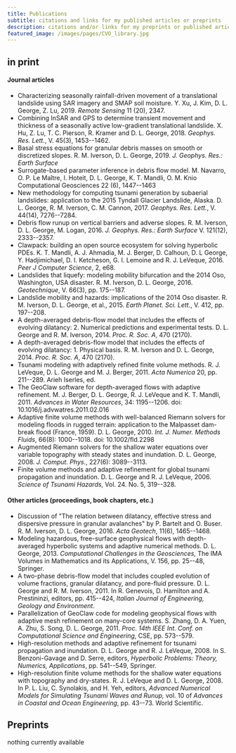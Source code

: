```yaml
---
title: Publications
subtitle: citations and links for my published articles or preprints
description: citations and/or links for my preprints or published articles
featured_image: /images/pages/CVO_library.jpg
---
```


## in print

#### Journal articles
* Characterizing seasonally rainfall-driven movement of a translational landslide using SAR imagery and SMAP soil moisture. Y. Xu, J. Kim, D. L. George, Z. Lu, 2019. *Remote Sensing* 11 (20), 2347.
* Combining InSAR and GPS to determine transient movement and thickness of a seasonally active low-gradient translational landslide. X. Hu, Z. Lu, T. C. Pierson, R. Kramer and D. L. George, 2018. *Geophys. Res. Lett.*, V. 45(3), 1453--1462.
* Basal stress equations for granular debris masses on smooth or discretized slopes. R. M. Iverson, D. L. George, 2019. *J. Geophys. Res.: Earth Surface*
* Surrogate-based parameter inference in debris flow model. M. Navarro, O. P. Le Maître, I. Hoteit, D. L. George, K. T. Mandli, O. M. Knio
Computational Geosciences 22 (6), 1447--1463
*  New methodology for computing tsunami generation by subaerial landslides: application to the 2015 Tyndall Glacier Landslide, Alaska. D. L. George, R. M. Iverson, C. M. Cannon, 2017. *Geophys. Res. Lett.*, V. 44(14), 7276--7284.
* Debris flow runup on vertical barriers and adverse slopes. R. M. Iverson, D. L. George, M. Logan, 2016. *J. Geophys. Res.: Earth Surface* V. 121(12), 2333--2357.
*  Clawpack: building an open source ecosystem for solving hyperbolic PDEs. K. T. Mandli, A. J. Ahmadia, M. J. Berger, D. Calhoun, D. L George, Y. Hadjimichael, D. I. Ketcheson, G. I. Lemoine and R. J. LeVeque, 2016. *Peer J Computer Science*, 2, e68.
* Landslides that liquefy: modeling mobility bifurcation and the 2014 Oso, Washington, USA disaster. R. M. Iverson, D. L. George, 2016. *Geotechnique*, V. 66(3), pp. 175--187.
* Landslide mobility and hazards: implications of the 2014 Oso disaster. R. M. Iverson, D. L. George, et al., 2015. *Earth Planet. Sci. Lett.*, V. 412, pp. 197--208.
* A depth-averaged debris-flow model that includes the effects of evolving dilatancy: 2. Numerical predictions and experimental tests. D. L. George and R. M. Iverson, 2014. *Proc. R. Soc. A*, 470 (2170).
*  A depth-averaged debris-flow model that includes the effects of evolving dilatancy: 1. Physical basis. R. M. Iverson and D. L. George, 2014. *Proc. R. Soc. A*, 470 (2170).
* Tsunami modeling with adaptively refined finite volume methods. R. J. LeVeque, D. L. George and M. J. Berger, 2011. *Acta Numerica* 20, pp. 211--289. Arieh Iserles, ed.
* The GeoClaw software for depth-averaged flows with adaptive refinement.  M. J. Berger, D. L. George, R. J. LeVeque and K. T. Mandli, 2011. *Advances in Water Resources*, 34: 1195--1206. doi: 10.1016/j.advwatres.2011.02.016
* Adaptive finite volume methods with well-balanced Riemann solvers for modeling floods in rugged terrain: application to the Malpasset dam-break flood (France, 1959). D. L. George, 2010. *Int. J. Numer. Methods Fluids*, 66(8): 1000--1018. doi: 10.1002/fld.2298
* Augmented Riemann solvers for the shallow water equations over variable topography with steady states and inundation. D. L. George, 2008. *J. Comput. Phys.*, 227(6): 3089--3113.
* Finite volume methods and adaptive refinement for global tsunami propagation and inundation. D. L. George and R. J. LeVeque, 2006. *Science of Tsunami Hazards*, Vol. 24. No. 5, 319--328.

#### Other articles (proceedings, book chapters, etc.)
* Discussion of "The relation between dilatancy, effective stress and dispersive pressure in granular avalanches" by P. Bartelt and O. Buser. R. M. Iverson, D. L. George, 2016. *Acta Geotech*, 11(6), 1465--1468.
* Modeling hazardous, free-surface geophysical flows with depth-averaged hyperbolic systems and adaptive numerical methods. D. L. George, 2013. *Computational Challenges in the Geosciences,* The IMA Volumes in Mathematics and its Applications, V. 156, pp. 25--48, Springer.
* A two-phase debris-flow model that includes coupled evolution of volume fractions, granular dilatancy, and pore-fluid pressure.   D. L. George and R. M. Iverson, 2011. In R. Genevois, D. Hamilton and A. Prestininzi, editors, pp. 415--424, *Italian Journal of Engineering, Geology and Environment*.
* Parallelization of GeoClaw code for modeling geophysical flows with adaptive mesh refinement on many-core systems. S. Zhang, D. A. Yuen, A. Zhu, S. Song, D. L. George, 2011. *Proc. 14th IEEE Int. Conf. on Computational Science and Engineering*, CSE, pp. 573--579.
* High-resolution methods and adaptive refinement for tsunami propagation and inundation.  D. L. George and R. J. LeVeque, 2008. In S. Benzoni-Gavage and D. Serre, editors, *Hyperbolic Problems: Theory, Numerics, Applications*, pp. 541--549, Springer.
* High-resolution finite volume methods for the shallow water equations with topography and dry-states. R. J. LeVeque and D. L. George, 2008. In P. L. Liu, C. Synolakis, and H. Yeh, editors, *Advanced Numerical Models for Simulating Tsunami Waves and Runup,* vol. 10 of *Advances in Coastal and Ocean Engineering*, pp. 43--73. World Scientific.

## Preprints

nothing currently available
